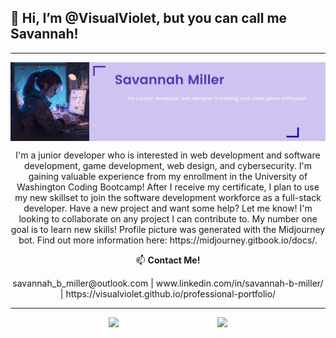 ## 👋 Hi, I’m <b>@VisualViolet</b>, but you can call me Savannah!

---  
<div style="display: flex; flex-direction: row; justify-content: space-around;">
 <img class="img" src="./assets/images/sav-github-banner.png" />
</div>

<p align="center">
I'm a junior developer who is interested in web development and software development, game development, web design, and cybersecurity. I'm gaining valuable experience from my enrollment in the University of Washington Coding Bootcamp! After I receive my certificate, I plan to use my new skillset to join the software development workforce as a full-stack developer.
Have a new project and want some help? Let me know! I'm looking to collaborate on any project I can contribute to. My number one goal is to learn new skills!
Profile picture was generated with the Midjourney bot. Find out more information here: https://midjourney.gitbook.io/docs/.
</p>



<p align="center">
📫 <b>Contact Me!</b>
</p>

<p align="center">
savannah_b_miller@outlook.com | www.linkedin.com/in/savannah-b-miller/ | https://visualviolet.github.io/professional-portfolio/
</p>

---

<div style="display: flex; flex-direction: row; justify-content: space-evenly;">
 <img class="img" src="https://github-readme-stats.vercel.app/api?username=VisualViolet&show_icons=true&theme=material-palenight" />
 <img class="img" src="https://github-readme-stats.vercel.app/api/top-langs/?username=VisualViolet" />
</div>

<!---
savannah-dev/savannah-dev is a ✨ special ✨ repository because its `README.md` (this file) appears on your GitHub profile.
You can click the Preview link to take a look at your changes.
--->
